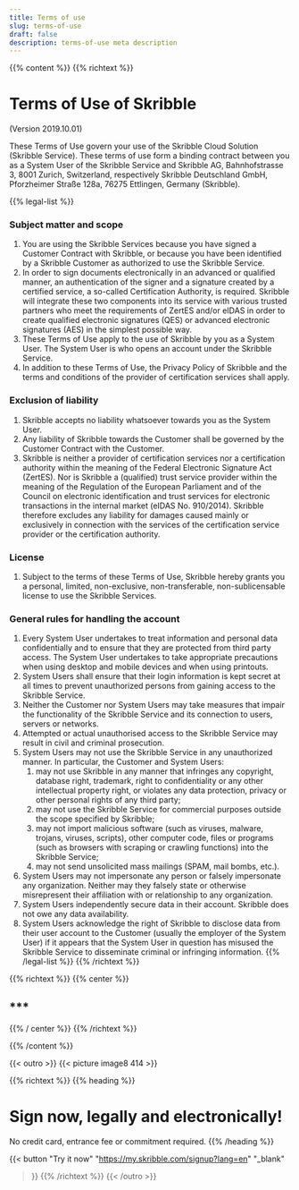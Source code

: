 ```yaml
---
title: Terms of use
slug: terms-of-use
draft: false
description: terms-of-use meta description
---
```


{{% content %}}
{{% richtext %}}
# Terms of Use of Skribble
(Version 2019.10.01)

These Terms of Use govern your use of the Skribble Cloud Solution (Skribble Service). These terms of use form a binding contract between you as a System User of the Skribble Service and Skribble AG, Bahnhofstrasse 3, 8001 Zurich, Switzerland, respectively Skribble Deutschland GmbH, Pforzheimer Straße 128a, 76275 Ettlingen, Germany (Skribble).

{{% legal-list %}}
### Subject matter and scope
1. You are using the Skribble Services because you have signed a Customer Contract with Skribble, or because you have been identified by a Skribble Customer as authorized to use the Skribble Service. 
2. In order to sign documents electronically in an advanced or qualified manner, an authentication of the signer and a signature created by a certified service, a so-called Certification Authority, is required. Skribble will integrate these two components into its service with various trusted partners who meet the requirements of ZertES and/or eIDAS in order to create qualified electronic signatures (QES) or advanced electronic signatures (AES) in the simplest possible way.
3. These Terms of Use apply to the use of Skribble by you as a System User. The System User is who opens an account under the Skribble Service. 
4. In addition to these Terms of Use, the Privacy Policy of Skribble and the terms and conditions of the provider of certification services shall apply. 

### Exclusion of liability
1. Skribble accepts no liability whatsoever towards you as the System User. 
2. Any liability of Skribble towards the Customer shall be governed by the Customer Contract with the Customer. 
3. Skribble is neither a provider of certification services nor a certification authority within the meaning of the Federal Electronic Signature Act (ZertES). Nor is Skribble a (qualified) trust service provider within the meaning of the Regulation of the European Parliament and of the Council on electronic identification and trust services for electronic transactions in the internal market (eIDAS No. 910/2014). Skribble therefore excludes any liability for damages caused mainly or exclusively in connection with the services of the certification service provider or the certification authority.

### License
1. Subject to the terms of these Terms of Use, Skribble hereby grants you a personal, limited, non-exclusive, non-transferable, non-sublicensable license to use the Skribble Services.

### General rules for handling the account
1. Every System User undertakes to treat information and personal data confidentially and to ensure that they are protected from third party access. The System User undertakes to take appropriate precautions when using desktop and mobile devices and when using printouts.
2. System Users shall ensure that their login information is kept secret at all times to prevent unauthorized persons from gaining access to the Skribble Service.
3. Neither the Customer nor System Users may take measures that impair the functionality of the Skribble Service and its connection to users, servers or networks. 
4. Attempted or actual unauthorised access to the Skribble Service may result in civil and criminal prosecution.
5. System Users may not use the Skribble Service in any unauthorized manner. In particular, the Customer and System Users:
    1. may not use Skribble in any manner that infringes any copyright, database right, trademark, right to confidentiality or any other intellectual property right, or violates any data protection, privacy or other personal rights of any third party;
    2. may not use the Skribble Service for commercial purposes outside the scope specified by Skribble;
    3. may not import malicious software (such as viruses, malware, trojans, viruses, scripts), other computer code, files or programs (such as browsers with scraping or crawling functions) into the Skribble Service;
    4. may not send unsolicited mass mailings (SPAM, mail bombs, etc.).
6. System Users may not impersonate any person or falsely impersonate any organization. Neither may they falsely state or otherwise misrepresent their affiliation with or relationship to any organization.
7. System Users independently secure data in their account. Skribble does not owe any data availability.
8. System Users acknowledge the right of Skribble to disclose data from their user account to the Customer (usually the employer of the System User) if it appears that the System User in question has misused the Skribble Service to disseminate criminal or infringing information.
{{% /legal-list %}}
{{% /richtext %}}

{{% richtext %}}
{{% center %}}
## *** 
{{% / center %}}
{{% /richtext %}}

{{% /content %}}

[//]: # (--------------------------------------------------------------------------------------------------------------)

{{< outro >}}
{{< picture image8 414 >}}

{{% richtext %}}
{{% heading %}}
# Sign now, legally and electronically!
No credit card, entrance fee or commitment required.
{{% /heading %}}

{{< button
  "Try it now"
  "https://my.skribble.com/signup?lang=en"
  "_blank"
>}}
{{% /richtext %}}
{{< /outro >}}